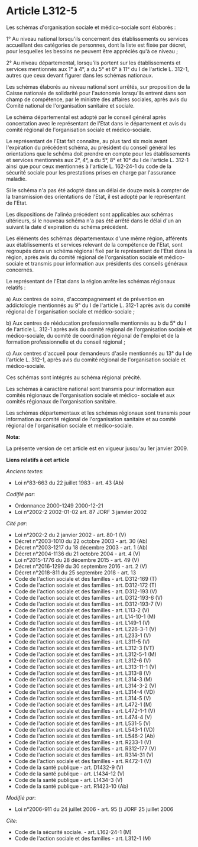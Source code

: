 # Article L312-5

Les schémas d'organisation sociale et médico-sociale sont élaborés :

1° Au niveau national lorsqu'ils concernent des établissements ou services accueillant des catégories de personnes, dont la
liste est fixée par décret, pour lesquelles les besoins ne peuvent être appréciés qu'à ce niveau ;

2° Au niveau départemental, lorsqu'ils portent sur les établissements et services mentionnés aux 1° à 4°, a du 5° et 6° à 11°
du I de l'article L. 312-1, autres que ceux devant figurer dans les schémas nationaux.

Les schémas élaborés au niveau national sont arrêtés, sur proposition de la Caisse nationale de solidarité pour l'autonomie
lorsqu'ils entrent dans son champ de compétence, par le ministre des affaires sociales, après avis du Comité national de
l'organisation sanitaire et sociale.

Le schéma départemental est adopté par le conseil général après concertation avec le représentant de l'Etat dans le
département et avis du comité régional de l'organisation sociale et médico-sociale.

Le représentant de l'Etat fait connaître, au plus tard six mois avant l'expiration du précédent schéma, au président du
conseil général les orientations que le schéma doit prendre en compte pour les établissements et services mentionnés aux 2°,
4°, a du 5°, 8° et 10° du I de l'article L. 312-1 ainsi que pour ceux mentionnés à l'article L. 162-24-1 du code de la
sécurité sociale pour les prestations prises en charge par l'assurance maladie.

Si le schéma n'a pas été adopté dans un délai de douze mois à compter de la transmission des orientations de l'Etat, il est
adopté par le représentant de l'Etat.

Les dispositions de l'alinéa précédent sont applicables aux schémas ultérieurs, si le nouveau schéma n'a pas été arrêté dans
le délai d'un an suivant la date d'expiration du schéma précédent.

Les éléments des schémas départementaux d'une même région, afférents aux établissements et services relevant de la compétence
de l'Etat, sont regroupés dans un schéma régional fixé par le représentant de l'Etat dans la région, après avis du comité
régional de l'organisation sociale et médico-sociale et transmis pour information aux présidents des conseils généraux
concernés.

Le représentant de l'Etat dans la région arrête les schémas régionaux relatifs :

a) Aux centres de soins, d'accompagnement et de prévention en addictologie mentionnés au 9° du I de l'article L. 312-1 après
avis du comité régional de l'organisation sociale et médico-sociale ;

b) Aux centres de rééducation professionnelle mentionnés au b du 5° du I de l'article L. 312-1 après avis du comité régional
de l'organisation sociale et médico-sociale, du comité de coordination régional de l'emploi et de la formation
professionnelle et du conseil régional ;

c) Aux centres d'accueil pour demandeurs d'asile mentionnés au 13° du I de l'article L. 312-1, après avis du comité régional
de l'organisation sociale et médico-sociale.

Ces schémas sont intégrés au schéma régional précité.

Les schémas à caractère national sont transmis pour information aux comités régionaux de l'organisation sociale et médico-
sociale et aux comités régionaux de l'organisation sanitaire.

Les schémas départementaux et les schémas régionaux sont transmis pour information au comité régional de l'organisation
sanitaire et au comité régional de l'organisation sociale et médico-sociale.

**Nota:**

La présente version de cet article est en vigueur jusqu'au 1er janvier 2009.

**Liens relatifs à cet article**

_Anciens textes_:

  - Loi n°83-663 du 22 juillet 1983 - art. 43 (Ab)

_Codifié par_:

  - Ordonnance 2000-1249 2000-12-21
  - Loi n°2002-2 2002-01-02 art. 87 JORF 3 janvier 2002

_Cité par_:

  - Loi n°2002-2 du 2 janvier 2002 - art. 80-1 (V)
  - Décret n°2003-1010 du 22 octobre 2003 - art. 30 (Ab)
  - Décret n°2003-1217 du 18 décembre 2003 - art. 1 (Ab)
  - Décret n°2004-1136 du 21 octobre 2004 - art. 4 (V)
  - Loi n°2015-1776 du 28 décembre 2015 - art. 49 (V)
  - Décret n°2016-1299 du 30 septembre 2016 - art. 2 (V)
  - Décret n°2018-811 du 25 septembre 2018 - art. 13
  - Code de l'action sociale et des familles - art. D312-169 (T)
  - Code de l'action sociale et des familles - art. D312-172 (T)
  - Code de l'action sociale et des familles - art. D312-193 (V)
  - Code de l'action sociale et des familles - art. D312-193-6 (V)
  - Code de l'action sociale et des familles - art. D312-193-7 (V)
  - Code de l'action sociale et des familles - art. L113-2 (V)
  - Code de l'action sociale et des familles - art. L14-10-1 (M)
  - Code de l'action sociale et des familles - art. L149-1 (V)
  - Code de l'action sociale et des familles - art. L226-3-1 (V)
  - Code de l'action sociale et des familles - art. L233-1 (V)
  - Code de l'action sociale et des familles - art. L311-5 (V)
  - Code de l'action sociale et des familles - art. L312-3 (VT)
  - Code de l'action sociale et des familles - art. L312-5-1 (M)
  - Code de l'action sociale et des familles - art. L312-6 (V)
  - Code de l'action sociale et des familles - art. L313-11-1 (V)
  - Code de l'action sociale et des familles - art. L313-8 (V)
  - Code de l'action sociale et des familles - art. L314-3 (M)
  - Code de l'action sociale et des familles - art. L314-3-2 (V)
  - Code de l'action sociale et des familles - art. L314-4 (VD)
  - Code de l'action sociale et des familles - art. L314-5 (V)
  - Code de l'action sociale et des familles - art. L472-1 (M)
  - Code de l'action sociale et des familles - art. L472-1-1 (V)
  - Code de l'action sociale et des familles - art. L474-4 (V)
  - Code de l'action sociale et des familles - art. L531-5 (V)
  - Code de l'action sociale et des familles - art. L543-1 (VD)
  - Code de l'action sociale et des familles - art. L546-2 (Ab)
  - Code de l'action sociale et des familles - art. R233-1 (V)
  - Code de l'action sociale et des familles - art. R312-177 (V)
  - Code de l'action sociale et des familles - art. R314-31 (V)
  - Code de l'action sociale et des familles - art. R472-1 (V)
  - Code de la santé publique - art. D1432-9 (V)
  - Code de la santé publique - art. L1434-12 (V)
  - Code de la santé publique - art. L1434-3 (V)
  - Code de la santé publique - art. R1423-10 (Ab)

_Modifié par_:

  - Loi n°2006-911 du 24 juillet 2006 - art. 95 () JORF 25 juillet 2006

_Cite_:

  - Code de la sécurité sociale. - art. L162-24-1 (M)
  - Code de l'action sociale et des familles - art. L312-1 (M)
